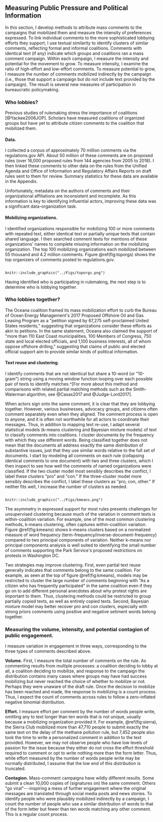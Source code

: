 ## Measuring Public Pressure and Political Information

In this section, I develop methods to attribute mass comments to the
campaigns that mobilized them and measure the intensity of preferences
expressed. To link individual comments to the more sophisticated
lobbying efforts they support, I use textual similarity to identify
clusters of similar comments, reflecting formal and informal coalitions.
Comments with identical text (if any) indicate which groups and
coalitions ran a mass comment campaign. Within each campaign, I measure
the intensity and potential for the movement to grow. To measure
intensity, I examine the ratio of high-effort and low-effort comments.
To measure potential to grow, I measure the number of comments mobilized
indirectly by the campaign (i.e., those that support a campaign but do
not include text provided by the campaign). The result is several new
measures of participation in bureaucratic policymaking.

### Who lobbies?

Previous studies of rulemaking stress the importance of coalitions
[@Yackee2006JOP]. Scholars have measured coalitions of organized groups
but have yet to attribute citizen comments to the coalition that
mobilized them.

#### Data.

I collected a corpus of approximately 70 million comments via the
regulations.gov API. About 50 million of these comments are on proposed
rules (over 16,000 proposed rules from 144 agencies from 2005 to 2018).
I then linked these comments to other data on the rules from the Unified
Agenda and Office of Information and Regulatory Affairs Reports on draft
rules sent to them for review. Summary statistics for these data are
available in the Appendix.

Unfortunately, metadata on the authors of comments and their
organizational affiliations are inconsistent and incomplete. As this
information is key to identifying influential actors, improving these
data was a significant data-organization task.

#### Mobilizing organizations.

I identified organizations responsible for mobilizing 100 or more
comments with repeated text, either identical text or partially unique
texts that contain shared language. I then searched comment texts for
mentions of these organizations' names to complete missing information
on the mobilizing organization. The top 100 mobilizing organizations
each mobilized between 55 thousand and 4.2 million comments. Figure
\@ref(fig:toporgs) shows the top organizers of comments posted to
regulations.gov.

```{r toporgs, fig.cap = "Top mobilizers of comments posted to regulations.gov", fig.width = 7}

knitr::include_graphics("../Figs/toporgs.png")
```

Having identified who is participating in rulemaking, the next step is
to determine who is lobbying together.

### Who lobbies together?

The Oceana coalition framed its mass mobilization effort to curb the
Bureau of Ocean Energy Management's 2017 Proposed Offshore Oil and Gas
Leasing Program as a "petition signed by 67,275 self-proclaimed United
States residents," suggesting that organizations consider these efforts
as akin to petitions. In the same statement, Oceana also claimed the
support of "more than 110 East Coast municipalities, 100 Members of
Congress, 750 state and local elected officials, and 1,100 business
interests, all of whom oppose offshore drilling," suggesting that claims
of public and elected official support aim to provide similar kinds of
political information.

#### Text reuse and clustering.

I identify comments that are not identical but share a 10-word (or
"10-gram") string using a moving window function looping over each
possible pair of texts to identify matches.^[For more about this method and comparisons with related partial
    matching methods such as the Smith-Waterman algorithm, see
    @Casas2017 and @Judge-Lord2017].

When actors sign onto the same comment, it is clear that they are
lobbying together. However, various businesses, advocacy groups, and
citizens often comment separately even when they aligned. The comment
process is open to anyone, and it is often not worthwhile for all actors
to coordinate their messages. Thus, in addition to mapping text re-use,
I adapt several statistical models (k-means clustering and Bayesian
mixture models) of text to classify comments into coalitions. I cluster
documents by the frequency with which they use different words. Being
classified together does not mean that the documents all address exactly
the same distribution of substantive issues, just that they use similar
words relative to the full set of documents. I start by modeling all
comments on each rule (collapsing identical comments to one document)
with two and three clusters, which I then inspect to see how well the
comments of named organizations were classified. If the two cluster
model most sensibly describes the conflict, I label these clusters "pro"
and "con." If the three-cluster model more sensibly describes the
conflict, I label these clusters as "pro, con, other." If neither fits
well, I increase the number of clusters as needed.

```{r kmeans, fig.cap = "K-means clustering fails to capture coalitions when nearly all comments oppose a regulation"}

knitr::include_graphics("../Figs/kmeans.png")
```


The asymmetry in expressed support for most rules presents challenges
for unsupervised clustering because much of the variation in comment
texts is within-coalition variation. For example, one of the most common
clustering methods, k-means clustering, often captures within-coalition
variation. Figure \@ref(fig:kmeans) shows k-means clusters based on a normalized
measure of word frequency (term-frequency/inverse-document-frequency)
compared to two principal components of variation. Neither k-means nor
principal components analysis is well suited to identifying the small
number of comments supporting the Park Service's proposed restrictions
on protests in Washington DC.

Two strategies may improve clustering. First, even partial text reuse
generally indicates that comments belong to the same coalition. For
example, as seen at the top of figure
\@ref(fig:kmeans), models
may be restricted to cluster the large number of comments beginning with
"As a citizen who has frequently participated" in the same coalition
even if they go on to add different personal anecdotes about why protest
rights are important to them. Thus, clustering methods could be
restricted to group partially copied texts, as well as entirely copied
texts. Second, Bayesian mixture model may better recover pro and con
clusters, especially with strong priors comments using positive and
negative setiment words belong together.

### Measuring the volume, intensity, and potential contagion of public engagement.

I measure variation in engagement in three ways, corresponding to the
three types of comments described above.

**Volume.** First, I measure the total number of comments on the rule.
As commenting results from multiple processes: a coalition deciding to
lobby at all, a coalition deciding to mobilize, and response to the
campaign the distribution contains many cases where groups may have had
success mobilizing but never reached the choice of whether to mobilize
or not. Perhaps they were unaware of the draft rule. Once the decision
to mobilize has been reached and made, the response to mobilizing is a
count process. Thus, I expect the count of comments across rules to
follow a zero-inflated negative binomial distribution.

**Effort.** I measure effort per comment by the number of words people
write, omitting any to text longer than ten words that is not unique,
usually because a mobilizing organization provided it. For example,
\@ref(fig:sierra), the Sierra Club mobilized more than 47,710
people to submit exactly the same text on the delay of the methane
pollution rule, but 7,452 people also took the time to write a
personalized comment in addition to the text provided. However, we may
not observe people who have low levels of passion for the issue because
they either do not cross the effort threshold required to comment or opt
to write nothing more than the form letter. Thus, while effort measured
by the number of words people write may be normally distributed, I
assume that the low end of this distribution is truncated.

**Contagion.** Mass-comment campaigns have wildly different results.
Some submit a clean 10,000 copies of (signatures on) the same comment.
Others "go viral"---inspiring a mess of further engagement where the
original messages are translated through social media posts and news
stories. To identify people who were plausibly mobilized indirectly by a
campaign, I count the number of people who use a similar distribution of
words to that of the form letter but fewer than ten words matching any
other comment. This is a regular count process.
